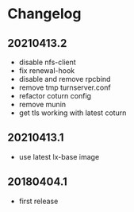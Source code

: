 # Changelog

## 20210413.2

* disable nfs-client
* fix renewal-hook
* disable and remove rpcbind
* remove tmp turnserver.conf
* refactor coturn config
* remove munin
* get tls working with latest coturn

## 20210413.1

* use latest lx-base image

## 20180404.1

* first release
